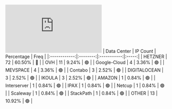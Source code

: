 ![Diagramm](https://github.com/obajay/StateSync-snapshots/blob/main/Projects/Gitopia/1/README.md)
| Data Center | IP Count | Percentage | Freq |
|:------------:|:--------:|:-----------:|:-----:|
| HETZNER | 72 | 60.50% | 🔴 |
| OVH | 11 | 9.24% | 🟢 |
| Google-Cloud | 4 | 3.36% | 🟢 |
| MEVSPACE | 4 | 3.36% | 🟢 |
| Contabo | 3 | 2.52% | 🟢 |
| DIGITALOCEAN | 3 | 2.52% | 🟢 |
| IKOULA | 3 | 2.52% | 🟢 |
| AMAZON | 1 | 0.84% | 🟢 |
| Interserver | 1 | 0.84% | 🟢 |
| IPAX | 1 | 0.84% | 🟢 |
| Netcup | 1 | 0.84% | 🟢 |
| Scaleway | 1 | 0.84% | 🟢 |
| StackPath | 1 | 0.84% | 🟢 |
| OTHER | 13 | 10.92% | 🟢 |